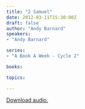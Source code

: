 ```yaml
---
title: "2 Samuel"
date: 2012-03-11T15:30:00Z
draft: false
author: "Andy Barnard"
speakers:
- "Andy Barnard"

series:
- "A Book A Week - Cycle 2"

books:

topics:

---
```

[Download audio.](https://s3.amazonaws.com/highway/sermons/2012_03/11_2_Samuel.mp3)